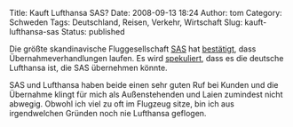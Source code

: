 Title: Kauft Lufthansa SAS?
Date: 2008-09-13 18:24
Author: tom
Category: Schweden
Tags: Deutschland, Reisen, Verkehr, Wirtschaft
Slug: kauft-lufthansa-sas
Status: published

Die größte skandinavische Fluggesellschaft
[SAS](http://de.wikipedia.org/wiki/SAS_Scandinavian_Airlines) hat
[bestätigt](http://www.dn.se/DNet/jsp/polopoly.jsp?d=3130&a=827389),
dass Übernahmeverhandlungen laufen. Es wird
[spekuliert](http://www.sr.se/cgi-bin/international/nyhetssidor/artikel.asp?nyheter=1&programid=2108&Artikel=2309587),
dass es die deutsche Lufthansa ist, die SAS übernehmen könnte.

SAS und Lufthansa haben beide einen sehr guten Ruf bei Kunden und die
Übernahme klingt für mich als Außenstehenden und Laien zumindest nicht
abwegig. Obwohl ich viel zu oft im Flugzeug sitze, bin ich aus
irgendwelchen Gründen noch nie Lufthansa geflogen.

